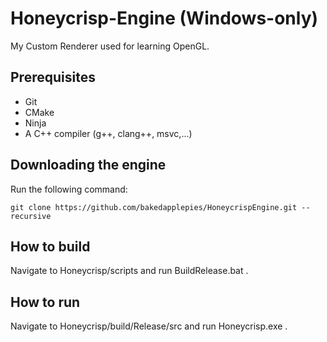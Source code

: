 # Honeycrisp-Engine (Windows-only)
My Custom Renderer used for learning OpenGL.

## Prerequisites
- Git
- CMake
- Ninja
- A C++ compiler (g++, clang++, msvc,...)

## Downloading the engine
Run the following command:
```
git clone https://github.com/bakedapplepies/HoneycrispEngine.git --recursive
```
## How to build
Navigate to Honeycrisp/scripts and run BuildRelease.bat .

## How to run
Navigate to Honeycrisp/build/Release/src and run Honeycrisp.exe .
